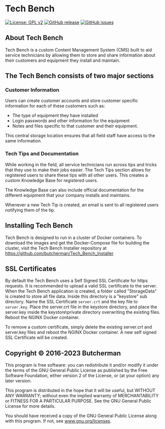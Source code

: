 # Tech Bench

[![License: GPL v2](https://img.shields.io/badge/License-GPL%20v2-blue.svg)](https://www.gnu.org/licenses/old-licenses/gpl-2.0.en.html)
[![GitHub release](https://img.shields.io/github/release/Butcherman/Tech_Bench)](https://GitHub.com/Butcherman/Tech_Bench/releases/)
[![GitHub issues](https://img.shields.io/github/issues/Butcherman/Tech_Bench)](https://GitHub.com/Butcherman/Tech_Bench/issues/)

## About Tech Bench

Tech Bench is a custom Content Management System (CMS) built to aid service technicians by allowing them to store and share information about their customers and equipment they install and maintain.

## The Tech Bench consists of two major sections

### Customer Information

Users can create customer accounts and store customer specific information for each of these customers such as:

* The type of equipment they have installed
* Login passwords and other information for the equipment
* Notes and files specific to that customer and their equipment.

This central storage location ensures that all field staff have access to the same information.

### Tech Tips and Documentation

While working in the field, all service technicians run across tips and tricks that they use to make their jobs easier.  The Tech Tips section allows for registered users to share these tips with all other users.  This creates a custom Knowledge Base for registered users.

The Knowledge Base can also include official documentation for the different equipment that your company installs and maintains.

Whenever a new Tech Tip is created, an email is sent to all registered users notifying them of the tip.

## Installing Tech Bench

Tech Bench is designed to run in a cluster of Docker containers.  To download the images and get the Docker-Compose file for building the cluster, visit the Tech Bench Installer repository at <https://github.com/butcherman/Tech_Bench_Installer>

## SSL Certificates

By default the Tech Bench uses a Self Signed SSL Certificate for https requests.  It is recommended to upload a valid SSL certificate to the server.  When the Tech Bench application is created, a folder called "StorageData" is created to store all file data.  Inside this directory is a "keystore" sub directory.  Name the SSL Certificate `server.crt` and the key file to `server.key`.  Place the server.crt file in the keystore directory, and place the server.key inside the keystore\private directory overwriting the existing files.  Reboot the NGINX Docker container.

To remove a custom certificate, simply delete the existing server.crt and server.key files and reboot the NGINX Docker container.  A new self signed SSL Certificate will be created.

## Copyright © 2016-2023 Butcherman

This program is free software:  you can redistribute it and/or modify it under the terms of the GNU
General Public License as published by the Free Software Foundation, either version 2 of the License,
or (at your option) any later version.

This program is distributed in the hope that it will be useful, but WITHOUT ANY WARRANTY; without even
the implied warranty of MERCHANTABILITY or FITNESS FOR A PARTICULAR PURPOSE.  See the GNU General Public
License for more details.

You should have received a copy of the GNU General Public License along with this program.  If not, see
www.gnu.org/licenses.